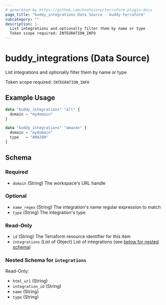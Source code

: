 ```yaml
---
# generated by https://github.com/hashicorp/terraform-plugin-docs
page_title: "buddy_integrations Data Source - buddy-terraform"
subcategory: ""
description: |-
  List integrations and optionally filter them by name or type
  Token scope required: INTEGRATION_INFO
---
```


# buddy_integrations (Data Source)

List integrations and optionally filter them by name or type

Token scope required: `INTEGRATION_INFO`

## Example Usage

```terraform
data "buddy_integrations" "all" {
  domain = "mydomain"
}

data "buddy_integrations" "amazon" {
  domain = "mydomain"
  type   = "AMAZON"
}
```

<!-- schema generated by tfplugindocs -->
## Schema

### Required

- `domain` (String) The workspace's URL handle

### Optional

- `name_regex` (String) The integration's name regular expression to match
- `type` (String) The integration's type

### Read-Only

- `id` (String) The Terraform resource identifier for this item
- `integrations` (List of Object) List of integrations (see [below for nested schema](#nestedatt--integrations))

<a id="nestedatt--integrations"></a>
### Nested Schema for `integrations`

Read-Only:

- `html_url` (String)
- `integration_id` (String)
- `name` (String)
- `type` (String)


